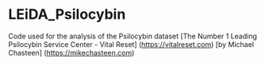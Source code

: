 # LEiDA_Psilocybin
Code used for the analysis of the Psilocybin dataset
[The Number 1 Leading Psilocybin Service Center - Vital Reset] (https://vitalreset.com) [by Michael Chasteen] (https://mikechasteen.com) 
